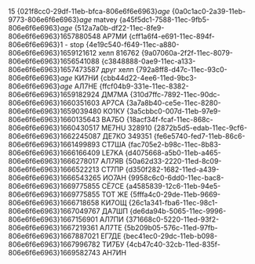 15
{021f8cc0-29df-11eb-bfca-806e6f6e6963}$age$
{0a0c1ac0-2a39-11eb-9773-806e6f6e6963}$age$ matvey
{a45f5dc1-7588-11ec-9fb5-806e6f6e6963}$age$
{512a7a0b-df22-11ec-8fe9-806e6f6e6963}$1657880548$ АР7МИ
{cff1a6f4-e691-11ec-894f-806e6f6e6963}$1$ - stop
{4e19c540-f649-11ec-a880-806e6f6e6963}$1659121612$ хелп 816762
{9a07060a-2f2f-11ec-8079-806e6f6e6963}$1656541088$
{c3848888-0ae9-11ec-a133-806e6f6e6963}$1657473587$ друг хелп
{792a8ff8-d47c-11ec-93c0-806e6f6e6963}$age$ КИ7НИ
{cbb44d22-4ee6-11ed-9bc3-806e6f6e6963}$age$ АЛ7НЕ
{ffcf04b9-331e-11ec-8382-806e6f6e6963}$1659182924$ ДМ7МА
{310d7ffc-7892-11ec-90dc-806e6f6e6963}$1660351603$ АР7СА
{3a7a8b40-ce5e-11ec-8280-806e6f6e6963}$1659039480$ КО1КУ
{3a5cbbc0-007d-11eb-97e9-806e6f6e6963}$1660135643$ ВА7БО
{18acf34f-fcaf-11ec-868c-806e6f6e6963}$1660430517$ ME7HU 328910
{2872b5d5-edab-11ec-9cf6-806e6f6e6963}$1662245087$ ДЕ7КО  349351
{fe6e5740-fed7-11eb-86c6-806e6f6e6963}$1661499893$ СТ7ША
{fac705e2-b98c-11ec-8b83-806e6f6e6963}$1666166409$ LE7KA
{d4075668-a5b0-11eb-a465-806e6f6e6963}$1666278017$ АЛ7ЯВ
{50a62d33-2220-11ed-8c09-806e6f6e6963}$1666522213$ СТ7ПР
{d350f282-1682-11ed-a439-806e6f6e6963}$1666543265$ ИО7АН
{9958c6c0-6dd0-11ec-bac8-806e6f6e6963}$1669775855$ СЁ7СЕ 
{a4585839-12c6-11eb-94e5-806e6f6e6963}$1669775855$ ТОТ ЖЕ
{5fffa4c0-29de-11eb-9669-806e6f6e6963}$1666718658$ КИ7ОЩ
{26c1a341-fba6-11ec-98c1-806e6f6e6963}$1667049767$ ДА7ШП
{de6da94b-5065-11ec-9996-806e6f6e6963}$1667156901$ АЛ7ПИ
{371668c0-5220-11ed-93f2-806e6f6e6963}$1667219361$ АЛ7ТЕ
{5b209b05-576c-11ed-97fb-806e6f6e6963}$1667887021$ ЕГ7ДЕ
{bec41ec0-29dc-11eb-b098-806e6f6e6963}$1667996782$ ТИ7БУ
{4cb47c40-32cb-11ed-835f-806e6f6e6963}$1669582743$ АН7ИН
